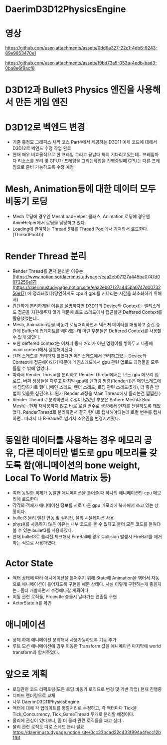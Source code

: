 # DaerimD3D12PhysicsEngine
# 영상
https://github.com/user-attachments/assets/0dd9a327-22c1-4db6-9243-89e9853470e1


https://github.com/user-attachments/assets/f9bd73a5-053a-4edb-bad3-0ba8e6f9acf8

# D3D12과 Bullet3 Physics 엔진을 사용해서 만든 게임 엔진
# D3D12로 벡엔드 변경
- 기존 홍정모 그래픽스 새싹 코스 Part4에서 제공하는 D3D11 예제 코드에 대해서 D3D12로 벡엔드 수정 작업 완료
- 현재 매우 비효율적으로 한 프레임 그리고 끝날때 까지 기다리고있는데.. 프레임마다 리소스를 분리 및 GPU가 프레임을 그리는작업을 진행중일때 CPU는 다른 프레임으로 준비 가능하도록 수정 예정
# Mesh, Animation등에 대한 데이터 모두 비동기 로딩
- Mesh 로딩에 경우엔 MeshLoadHelper 클래스, Animation 로딩에 경우엔 AnimHelper에서 로딩을 담당하고 있다.
- Loading에 관여하는 Thread 5개를 Thread Pool에서 가져와서 로드한다. (ThreadPool.h)
# Render Thread 분리
- Render Thread를 먼저 분리한 이유는 [https://www.notion.so/daerimustudypage/eaa2eb07127a445ba0747d0073256e17](https://daerimustudypage.notion.site/eaa2eb07127a445ba0747d0073256e17) 에 정리돼있다(당연하게도 cpu가 gpu를 기다리는 시간을 최소화하기 위해서)
- 간단하게 분리하게된 이유를 설명하자면 D3D11의 Device와 Context는 멀티스레드 접근을 지원해주지 않기 때문에 로드 스레드에서 접근할땐 Deffered Context를 활용했었는데..
- Mesh, Animation등을 비동기 로딩처리하면서 텍스처 데이터를 매핑하고 중간 중간에 Buffer에 업데이트를 해야했는데 이런 부분들은 Deffered Context를 사용할 수 없게 돼있다.
- 또한 deffered context는 어차피 동시 처리가 아닌 명령어를 쌓아두고 나중에 main context에서 실행해야된다.
- 렌더 스레드를 분리하지 않았다면 메인스레드에서 관리하고있는 Device와 Context에 접근해야되기 때문에 메인스레드에서 gpu 관련 업로드 과정들을 모두 돌릴 수 밖에 없었다.
- 따라서 Render Thread를 분리하고 Render Thread에서는 모든 gpu 메모리 업로드, 버퍼 생성들을 다루고
  마지막 gpu에 렌더링 명령(Render())은 메인스레드에서 담당하기로 했다.(메인 스레드, 렌더 스레드, 로딩 관련 스레드(5개), 더 좋은 방법이 있을듯 싶긴하다.. 뭔가 Render 과정을 Main Thread에서 돌리는건 찝찝한 )
- Render Theard로 분리하면서 수정이 많았던 부분은 Sphere Mesh나 Box Mesh는 현재 재사용하지 않고 바로 로컬 변수로 생성해서 인자를 전달하도록 돼있었다. RenderThread로 분리하면서 결국 람다로 캡쳐해야되는데 로컬 변수를 캡쳐하면..
  따라서 다 R-Value로 넘겨서 소유권을 변경시켜줬다.
# 동일한 데이터를 사용하는 경우 메모리 공유, 다른 데이터만 별도로 gpu 메모리를 갖도록 함(애니메이션의 bone weight, Local To World Matrix 등)
- 여러 동일한 객체가 동일한 애니메이션을 틀어줄 때 하나의 애니메이션만 cpu 메모리에 로드한다
- 각각의 객체가 애니메이션 정보를 서로 다른 gpu 메모리에 복사해서 쓰고 있는 상황이다.
- bullet3 물리 엔진 연동 및 컬리전, 물리 시뮬레이션 사용
- physX를 사용하지 않은 이유는 내부 코드를 볼 수 없다고 들어 모든 코드를 들여댜볼 수 있는 bullet3를 사용하였다.
- 현재 bullet3로 콜리전 체크해서 FireBall에 경우 Collision 발생시 FireBall를 제거하는 식으로 사용하였다.
# Actor State
- 액터 상태에 따라 애니메이션을 틀어주기 위해 State에 Animation을 엮어서 자동으로 애니메이션이 틀어지도록 구현을 해둔 상태다. 사실 이렇게 구현하는게 좋을지는.. 좀더 개발하면서 수정해나갈 계획이다
- 이동 관련 로직들, Projectle 충돌시 날라가는 연출등 구현
- ActorState.h를 확인
# 애니메이션
- 상체 하체 애니메이션 분리해서 사용가능하도록 기능 추가
- 루트 모션 애니메이션에 경우 이동한 Transform 값을 애니메이션 마지막에 world transform과 합쳐주었다.
# 앞으로 계획
- 로딩관련 코드 리팩토링(모든 로딩 비동기 로직으로 변경 및 기반 작업) 현재 진행중
- 디퍼드 렌더링으로 교체
- 나무 DaerimD3D11PhysicsEngine
- 액터에 대해 각 업데이트를 병렬처리로 수정하고, 각 액터마다 Tick을 Tick_Concurrency, Tick_GameThread 두개로 분리할 예정이다.
- 물리에 관심이 있다보니, 좀 더 물리 관련 로직들을 짜고 싶다..
- 물리 관련 로직도 따로 스레드 분리 필요
https://daerimustudypage.notion.site/0cc33bcad32c433f894a4fecc12b1fb1

